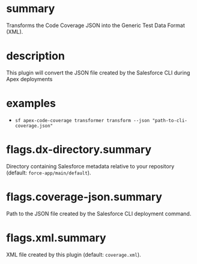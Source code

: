 # summary

Transforms the Code Coverage JSON into the Generic Test Data Format (XML).

# description

This plugin will convert the JSON file created by the Salesforce CLI during Apex deployments

# examples

- `sf apex-code-coverage transformer transform --json "path-to-cli-coverage.json"`

# flags.dx-directory.summary

Directory containing Salesforce metadata relative to your repository (default: `force-app/main/default`).

# flags.coverage-json.summary

Path to the JSON file created by the Salesforce CLI deployment command.

# flags.xml.summary

XML file created by this plugin (default: `coverage.xml`).
